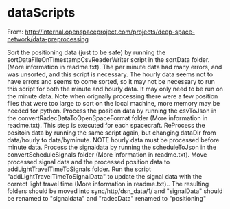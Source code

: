 # dataScripts
From: http://internal.openspaceproject.com/projects/deep-space-network/data-preprocessing

Sort the positioning data (just to be safe) by running the sortDataFileOnTimestampCsvReaderWriter script in the sortData folder. (More information in readme.txt). The per minute data had many errors, and was unsorted, and this script is necessary. The hourly data seems not to have errors and seems to come sorted, so it may not be necessary to run this script for both the minute and hourly data. It may only need to be run on the minute data. Note when orignally processing there were a few position files that were too large to sort on the local machine, more memory may be needed for python.
Process the position data by running the csvToJson in the convertRadecDataToOpenSpaceFormat folder (More information in readme.txt). This step is executed for each spacecraft.
ReProcess the positoin data by running the same script again, but changing dataDir from data/hourly to data/byminute. NOTE hourly data must be processed before minute data.
Process the signaldata by running the scheduleToJson in the convertScheduleSignals folder (More information in readme.txt).
Move processed signal data and the processed position data to addLightTravelTimeToSignals folder.
Run the script "addLightTravelTimeToSignalData" to update the signal data with the correct light travel time (More information in readme.txt)..
The resulting folders should be moved into sync/http/dsn_data/1/ and "signalData" should be renamed to "signaldata" and "radecData" renamed to "positioning"
